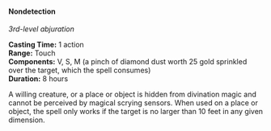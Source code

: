 #### Nondetection
<!-- markdownlint-disable link-image-reference-definitions -->
[_metadata_:spell_name]:- "Nondetection"
[_metadata_:spell_level]:- "3"
[_metadata_:spell_school]:- "abjuration"
[_metadata_:ritual]:- "false"
[_metadata_:casting_time_amount]:- "1"
[_metadata_:casting_time_unit]:- "action"
[_metadata_:range]:- "Touch"
[_metadata_:target]:- "one willing creature, or a place or object"
[_metadata_:components_verbal]:- "true"
[_metadata_:components_somatic]:- "true"
[_metadata_:components_material]:- "true"
[_metadata_:components_material_description]:- "a pinch of diamond dust worth 25 gold sprinkled over the target, which the spell consumes"
[_metadata_:components_material_cost]:- "25 gp"
[_metadata_:duration]:- "8 hours"
[_metadata_:concentration]:- "false"
[_metadata_:compared_to_wotc_srd_5.1]:- "mechanics_same_wording_different"
[_metadata_:compared_to_a5e_srd]:- "mechanics_different_wording_different"
<!-- markdownlint-disable-next-line no-emphasis-as-heading -->
_3rd-level abjuration_

**Casting Time:** 1 action \
**Range:** Touch \
**Components:** V, S, M (a pinch of diamond dust worth 25 gold sprinkled over the target, which the spell consumes) \
**Duration:** 8 hours

A willing creature, or a place or object is hidden from divination magic and cannot be perceived by magical scrying sensors.
When used on a place or object, the spell only works if the target is no larger than 10 feet in any given dimension.
